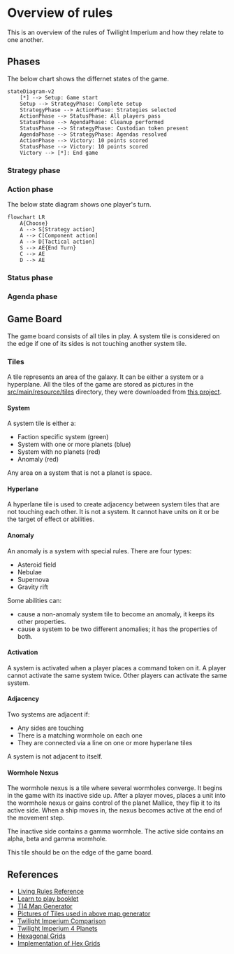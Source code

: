 # Overview of rules

This is an overview of the rules of Twilight Imperium and how they relate to one another.

## Phases

The below chart shows the differnet states of the game.

```mermaid
stateDiagram-v2
    [*] --> Setup: Game start
    Setup --> StrategyPhase: Complete setup
    StrategyPhase --> ActionPhase: Strategies selected
    ActionPhase --> StatusPhase: All players pass
    StatusPhase --> AgendaPhase: Cleanup performed
    StatusPhase --> StrategyPhase: Custodian token present
    AgendaPhase --> StrategyPhase: Agendas resolved
    ActionPhase --> Victory: 10 points scored
    StatusPhase --> Victory: 10 points scored
    Victory --> [*]: End game
```

### Strategy phase

### Action phase

The below state diagram shows one player's turn.

```mermaid
flowchart LR
    A{Choose}
    A --> S[Strategy action]
    A --> C[Component action]
    A --> D[Tactical action]
    S --> AE{End Turn}
    C --> AE
    D --> AE
```

### Status phase

### Agenda phase

## Game Board

The game board consists of all tiles in play. A system tile is considered on the edge if one of its sides is not
touching another system tile.

### Tiles

A tile represents an area of the galaxy. It can be either a system or a hyperplane. All the tiles of the game are stored
as pictures in the [src/main/resource/tiles](src/main/resources/tiles) directory, they were downloaded from
[this project](https://github.com/KeeganW/ti4/tree/master/public/tiles).

#### System

A system tile is either a:

- Faction specific system (green)
- System with one or more planets (blue)
- System with no planets (red)
- Anomaly (red)

Any area on a system that is not a planet is space.

#### Hyperlane

A hyperlane tile is used to create adjacency between system tiles that are not touching each other. It is not a system.
It cannot have units on it or be the target of effect or abilities.

#### Anomaly

An anomaly is a system with special rules. There are four types:

- Asteroid field
- Nebulae
- Supernova
- Gravity rift

Some abilities can:

- cause a non-anomaly system tile to become an anomaly, it keeps its other properties.
- cause a system to be two different anomalies; it has the properties of both.

#### Activation

A system is activated when a player places a command token on it. A player cannot activate the same system twice. Other
players can activate the same system.

#### Adjacency

Two systems are adjacent if:

- Any sides are touching
- There is a matching wormhole on each one
- They are connected via a line on one or more hyperlane tiles

A system is not adjacent to itself.

#### Wormhole Nexus

The wormhole nexus is a tile where several wormholes converge. It begins in the game with its inactive side up. After a
player moves, places a unit into the wormhole nexus or gains control of the planet Mallice, they flip it to its active
side. When a ship moves in, the nexus becomes active at the end of the movement step.

The inactive side contains a gamma wormhole. The active side contains an alpha, beta and gamma wormhole.

This tile should be on the edge of the game board.

## References

- [Living Rules Reference](https://images-cdn.fantasyflightgames.com/filer_public/51/55/51552c7f-c05c-445b-84bf-4b073456d008/ti10_pok_living_rules_reference_20_web.pdf)
- [Learn to play booklet](https://images-cdn.fantasyflightgames.com/filer_public/f3/c6/f3c66512-8e19-4f30-a0d4-d7d75701fd37/ti-k0289_learn_to_playcompressed.pdf)
- [TI4 Map Generator](https://keeganw.github.io/)
- [Pictures of Tiles used in above map generator](https://github.com/KeeganW/ti4/tree/master/public/tiles)
- [Twilight Imperium Comparison](https://docs.google.com/document/d/1pziT_7fKJsQWDvyDOBsybKbqoYF6UThiv-39-TIgRWs/edit)
- [Twilight Imperium 4 Planets](https://docs.google.com/spreadsheets/d/1IxHdG1hB0CgcXFAB2D_ePcEuYf9VVcYlUte_6hxFtFg/edit#gid=0)
- [Hexagonal Grids](https://www.redblobgames.com/grids/hexagons/)
- [Implementation of Hex Grids](https://www.redblobgames.com/grids/hexagons/implementation.html)
